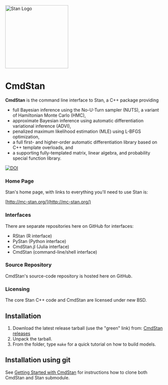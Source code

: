 <a href="http://mc-stan.org">
<img src="https://raw.githubusercontent.com/stan-dev/logos/master/logo.png" width=200 alt="Stan Logo"/>
</a>

# CmdStan

<b>CmdStan</b> is the command line interface to Stan, a C++ package providing

* full Bayesian inference using the No-U-Turn sampler (NUTS), a variant of Hamiltonian Monte Carlo (HMC),
* approximate Bayesian inference using automatic differentiation variational inference (ADVI),
* penalized maximum likelihood estimation (MLE) using L-BFGS optimization,
* a full first- and higher-order automatic differentiation library based on C++ template overloads, and
* a supporting fully-templated matrix, linear algebra, and probability special function library.

[![DOI](https://zenodo.org/badge/16967338.svg)](https://zenodo.org/badge/latestdoi/16967338)

### Home Page
Stan's home page, with links to everything you'll need to use Stan is:

[http://mc-stan.org/](http://mc-stan.org/)

### Interfaces
There are separate repositories here on GitHub for interfaces:
* RStan (R interface)
* PyStan (Python interface)
* CmdStan.jl (Julia interface)
* CmdStan (command-line/shell interface)

### Source Repository
CmdStan's source-code repository is hosted here on GitHub.

### Licensing
The core Stan C++ code and CmdStan are licensed under new BSD.


## Installation
1. Download the latest release tarball (use the "green" link) from: [CmdStan releases](https://github.com/stan-dev/cmdstan/releases)
2. Unpack the tarball.
3. From the folder, type `make` for a quick tutorial on how to build models.

## Installation using git
See [Getting Started with
CmdStan](https://github.com/stan-dev/cmdstan/wiki/Getting-Started-with-CmdStan) for instructions how to clone both CmdStan and Stan submodule.
